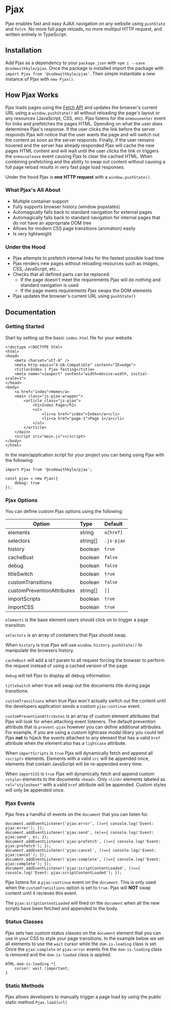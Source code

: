 # Pjax
Pjax enables fast and easy AJAX navigation on any website using `pushState` and `fetch`. No more full page reloads, no more multipul HTTP request, and written entirely in TypeScript.

## Installation
Add Pjax as a dependency to your `package.json` with `npm i --save @codewithkyle/pjax`. Once the package is installed import the package with `import Pjax from '@codewithkyle/pjax'`. Then simple instantiate a new instance of Pjax with `new Pjax()`.

## How Pjax Works
Pjax loads pages using the [Fetch API](https://developer.mozilla.org/en-US/docs/Web/API/Fetch_API) and updates the browser's current URL using a `window.pushState()` all without reloading the page's layout or any resources (JavaScript, CSS, etc). Pjax listens for the `onmouseenter` event for links and prefetches the pages HTML. Dpending on what the user does determines Pjax's response. If the user clicks the link before the server responds Pjax will notice that the user wants the page and will switch out the content as soon as the server responds. Finally, if the user remains hovered and the server has already responded Pjax will cache the new pages HTML content and will wait until the user clicks the link or triggers the `onmouseleave` event causing Pjax to clear the cached HTML. When combining prefetching and the ability to swap out content without causing a full page reload results in very fast page load responses.

Under the hood Pjax is **one HTTP request** with a `window.pushState()`.

### What Pjax's All About
- Multiple container support
- Fully supports browser history (window popstates)
- Automagically falls back to standard navigation for external pages
- Automagically falls back to standard navigation for internal pages that do not have an appropriate DOM tree
- Allows for modern CSS page transitions (animation) easily
- Is very lightweight

### Under the Hood
- Pjax attempts to prefetch internal links for the fastest possible load time
- Pjax renders new pages without reloading resources such as images, CSS, JavaScript, etc...
- Checks that all defined parts can be replaced:
    - If the page doesn't meet the requirements Pjax will do nothing and standard navigation is used
    - If the page meets requirements Pjax swaps the DOM elements
- Pjax updates the browser's current URL using `pushState()`

## Documentation

### Getting Started

Start by setting up the basic `index.html` file for your website.
```
<!doctype <!DOCTYPE html>
<html>
<head>
    <meta charset="utf-8" />
    <meta http-equiv="X-UA-Compatible" content="IE=edge">
    <title>Index | Pjax Testing</title>
    <meta name="viewport" content="width=device-width, initial-scale=1">
</head>
<body>
    <a href="index">Home</a>
    <main class="js-pjax-wrapper">
        <article class="js-pjax">
            <h1>Index Page</h1>
            <ul>
                <li><a href="index">Index</a></li>
                <li><a href="page-1">Page 1</a></li>
            </ul>
        </article>
    </main>
    <script src="main.js"></script>
</body>
</html>
```

In the main/application script for your project you can being using Pjax with the following:
```
import Pjax from '@codewithkyle/pjax';

const pjax = new Pjax({
    debug: true
});
```

### Pjax Options

You can define custom Pjax options using the following:

| Option                       | Type                      | Default              |
| ---------------------------- |:------------------------- |:-------------------- |
| elements                     | string                    | `a[href]`            |
| selectors                    | string[]                  | `.js-pjax`           |
| history                      | boolean                   | `true`               |
| cacheBust                    | boolean                   | `false`              |
| debug                        | boolean                   | `false`              |
| titleSwitch                  | boolean                   | `true`               |
| customTransitions            | boolean                   | `false`              |
| customPreventionAttributes   | string[]                  | `[]`                 |
| importScripts                | boolean                   | `true`               |
| importCSS                    | boolean                   | `true`               |

`elements` is the base element users should click on to trigger a page transition.

`selectors` is an array of containers that Pjax should swap.

When `history` is true Pjax will use `window.history.pushState()` to manipulate the browsers history.

`cacheBust` will add a `GET` param to all request forcing the browser to perform the request instead of using a cached version of the page.

`debug` will tell Pjax to display all debug information.

`titleSwitch` when true will swap out the documents title during page transitions.

`customTransitions` when true Pjax won't actually switch out the content until the developers application sends a custom `pjax:continue` event.

`customPreventionAttributes` is an array of custom element attributes that Pjax will look for when attaching event listeners. The default prevention attribute that is `prevent-pjax` however you can define additional attributes. For example, if you are using a custom lightcase modal libary you could tell Pjax **not** to hijack the events attached to any element that has a valid `href` attribute when the element also has a `lightcase` attribute.

When `importScripts` is `true` Pjax will dynamically fetch and append all `<script>` elements. Elements with a valid `src` will be appended once, elements that contain JavaScript will be re-appended every time.

When `importCSS` is `true` Pjax will dynamically fetch and append custom `<style>` elements to the documents `<head>`. Only `<link>` elements labeled as `rel="stylesheet"` with a valid `href` attribute will be appended. Custom styles will only be appended once.

### Pjax Events

Pjax fires a handful of events on the `document` that you can listen for.

```
document.addEventListener('pjax:error', ()=>{ console.log('Event: pjax:error'); });
document.addEventListener('pjax:send', (e)=>{ console.log('Event: pjax:send', e); });
document.addEventListener('pjax:prefetch', ()=>{ console.log('Event: pjax:prefetch'); });
document.addEventListener('pjax:cancel', ()=>{ console.log('Event: pjax:cancel'); });
document.addEventListener('pjax:complete', ()=>{ console.log('Event: pjax:complete'); });
document.addEventListener('pjax:scriptContentLoaded', ()=>{ console.log('Event: pjax:scriptContentLoaded'); });
```

Pjax listens for a `pjax:continue` event on the `document`. This is only used when the `customTransitions` option is set to `true`. Pjax will **NOT** swap content until it recieves this event.

The `pjax:scriptContentLoaded` will fired on the `document` when all the new scripts have been fetched and appended to the body.

### Status Classes
Pjax sets two custom status classes on the `document` element that you can use in your CSS to style your page transitions. In the example below we set all elements to use the `wait` cursor while the `dom-is-loading` class is set. Once the `pjax:complete` or `pjax:error` events fire the `dom-is-loading` class is removed and the `dom-is-loaded` class is applied.

```
HTML.dom-is-loading *{
    cursor: wait !important;
}
```

### Static Methods
Pjax allows developers to manually trigger a page load by using the public static method `Pjax.load(url)`